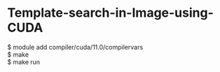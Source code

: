 # Template-search-in-Image-using-CUDA

$ module add compiler/cuda/11.0/compilervars \
$ make \
$ make run
